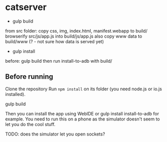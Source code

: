 # catserver

- gulp build

from src folder: copy css, img, index.html, manifest.webapp to build/
browserify src/js/app.js into build/js/app.js
also copy www data to build/www (? - not sure how data is served yet)

- gulp install

before: gulp build
then run install-to-adb with build/

## Before running

Clone the repository
Run `npm install` on its folder (you need node.js or io.js installed).

gulp build

Then you can install the app using WebIDE or gulp install install-to-adb for example. You need to run this on a phone as the simulator doesn't seem to let you do the cool stuff.

TODO: does the simulator let you open sockets?

